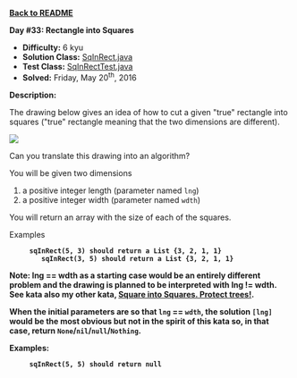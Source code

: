 <a href=https://github.com/michaelwm/KataDay><b>Back to README</b><a>

<b>Day #33: Rectangle into Squares</b>

* <b>Difficulty:</b> 6 kyu
* <b>Solution Class:</b> [SqInRect.java](SqInRect.java)
* <b>Test Class:</b> [SqInRectTest.java](SqInRectTest.java)
* <b>Solved:</b> Friday, May 20<sup>th</sup>, 2016

<b>Description:</b>

The drawing below gives an idea of how to cut a given "true" rectangle into squares ("true" rectangle meaning that the two dimensions are different).

<img src="http://i.imgur.com/lk5vJ7sm.jpg">

Can you translate this drawing into an algorithm?

You will be given two dimensions

1. a positive integer length (parameter named <code>lng</code>)
2. a positive integer width (parameter named <code>wdth</code>)

You will return an array with the size of each of the squares.

</b>Examples<b>

<pre><code>     sqInRect(5, 3) should return a List<Integer> {3, 2, 1, 1}
        sqInRect(3, 5) should return a List<Integer> {3, 2, 1, 1}</code></pre>

<b>Note:</b> lng == wdth as a starting case would be an entirely different problem and the drawing is planned to be interpreted with lng != wdth. See kata also my other kata, <a href="http://www.codewars.com/kata/54eb33e5bc1a25440d000891">Square into Squares. Protect trees!</a>.

When the initial parameters are so that <code>lng</code> == <code>wdth</code>, the solution <code>[lng]</code> would be the most obvious but not in the spirit of this kata so, in that case, return <code>None</code>/<code>nil</code>/<code>null</code>/<code>Nothing</code>.

<b>Examples:</b>

<pre><code>     sqInRect(5, 5) should return null</code></pre>